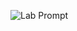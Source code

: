 
![Lab Prompt](https://github.com/RamziCarter/DataStructures1/blob/1703d1e74a1c54537a5e3fb8b919d643c2677bd1/Lab3Info.png)

